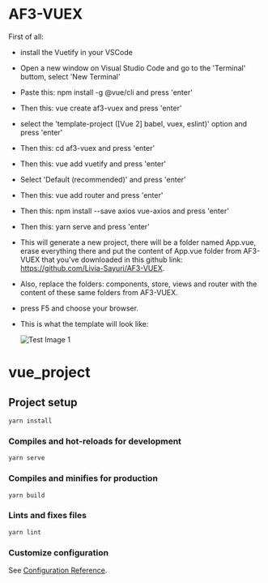 # AF3-VUEX

First of all: 
- install the Vuetify in your VSCode
- Open a new window on Visual Studio Code and go to the 'Terminal' buttom, select 'New Terminal'
- Paste this: npm install -g @vue/cli and press 'enter'
- Then this: vue create af3-vuex and press 'enter'
- select the 'template-project ([Vue 2] babel, vuex, eslint)' option and press 'enter'
- Then this: cd af3-vuex and press 'enter'
- Then this: vue add vuetify and press 'enter'
- Select 'Default (recommended)' and press 'enter'
- Then this: vue add router and press 'enter'
- Then this: npm install --save axios vue-axios and press 'enter'
- Then this: yarn serve and press 'enter'
- This will generate a new project, there will be a folder named App.vue, erase everything there and put the content of App.vue folder from AF3-VUEX that you've downloaded in this github link: https://github.com/Livia-Sayuri/AF3-VUEX.
- Also, replace the folders: components, store, views and router with the content of these same folders from AF3-VUEX.
-  press F5 and choose your browser.


- This is what the template will look like:


  ![Test Image 1](https://user-images.githubusercontent.com/69463877/144709018-f7cd0aa2-2bf1-4e65-9eed-0759ae39a746.png)

# vue_project

## Project setup
```
yarn install
```

### Compiles and hot-reloads for development
```
yarn serve
```

### Compiles and minifies for production
```
yarn build
```

### Lints and fixes files
```
yarn lint
```

### Customize configuration
See [Configuration Reference](https://cli.vuejs.org/config/).

